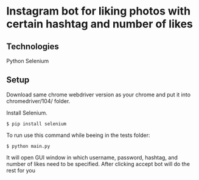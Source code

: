 # Instagram bot for liking photos with certain hashtag and number of likes
## Technologies
Python
Selenium
## Setup
Download same chrome webdriver version as your chrome and put it into chromedriver/104/ folder.

Install Selenium.
```
$ pip install selenium
```
To run use this command while beeing in the tests folder:
```
$ python main.py
```
It will open GUI window in which username, password, hashtag, and number of likes need to be specified.
After clicking accept bot will do the rest for you
